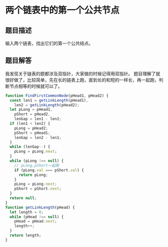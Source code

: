 # 两个链表中的第一个公共节点

## 题目描述

输入两个链表，找出它们的第一个公共结点。

## 题目解答

我发现关于链表的题都涉及双指针，大家做的时候记得用双指针。
题目理解了就很好做了，比较简单，先在长的链表上跑，直到长的和短的一样长，再一起跑，判断节点相等的时候就可以了。

```javascript
function FindFirstCommonNode(pHead1, pHead2) {
  const len1 = getLinkLength(pHead1),
    len2 = getLinkLength(pHead2);
  let pLong = pHead1,
    pShort = pHead2,
    lenGap = len1 - len2;
  if (len1 < len2) {
    pLong = pHead2;
    pShort = pHead1;
    lenGap = len2 - len1;
  }
  while (lenGap--) {
    pLong = pLong.next;
  }
  while (pLong !== null) {
    // pLong,pShort一起跑
    if (pLong.val === pShort.val) {
      return pLong;
    }
    pLong = pLong.next;
    pShort = pShort.next;
  }
  return null;
}
function getLinkLength(pHead) {
  let length = 0;
  while (pHead !== null) {
    pHead = pHead.next;
    length++;
  }
  return length;
}
```